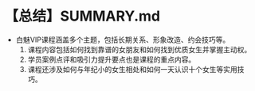 # 【总结】SUMMARY.md

-   白魅VIP课程涵盖多个主题，包括长期关系、形象改造、约会技巧等。
    1.  课程内容包括如何找到靠谱的女朋友和如何找到优质女生并掌握主动权。
    2.  学员案例点评和吸引力提升要点也是课程的重点内容。
    3.  课程还涉及如何与年纪小的女生相处和如何一天认识十个女生等实用技巧。